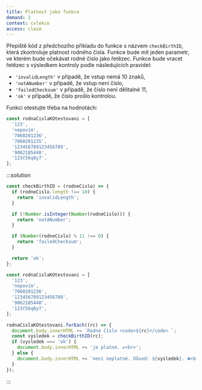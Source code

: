 ```yaml
---
title: Platnost jako funkce
demand: 2
context: cvlekce
access: claim
---
```


Přepiště kód z předchozího příkladu do funkce s názvem `checkBirthID`, která zkontroluje platnost rodného čísla. Funkce bude mít jeden parametr, ve kterém bude očekávat rodné číslo jako řetězec. Funkce bude vracet řetězec s výsledkem kontroly podle následujících pravidel:

- `'invalidLength'` v případě, že vstup nemá 10 znaků,
- `'notANumber'` v případě, že vstup není číslo,
- `'failedChecksum'` v případě, že číslo není dělitalné 11,
- `'ok'` v případě, že číslo prošlo kontrolou.

Funkci otestujte třeba na hodnotách:

```js
const rodnaCislaKOtestovani = [
  '123',
  'nepovím',
  '7060201236',
  '7060201235',
  '123456789123456789',
  '9062185440',
  '123č56q8y7',
];
```

:::solution

```js
const checkBirthID = (rodneCislo) => {
  if (rodneCislo.length !== 10) {
    return 'invalidLength';
  }

  if (!Number.isInteger(Number(rodneCislo))) {
    return 'notANumber';
  }

  if (Number(rodneCislo) % 11 !== 0) {
    return 'failedChecksum';
  }

  return 'ok';
};

const rodnaCislaKOtestovani = [
  '123',
  'nepovím',
  '7060201236',
  '123456789123456789',
  '9062185440',
  '123č56q8y7',
];

rodnaCislaKOtestovani.forEach((rc) => {
  document.body.innerHTML += `Rodné číslo <code>${rc}</code> `;
  const vysledek = checkBirthID(rc);
  if (vysledek === 'ok') {
    document.body.innerHTML += 'je platné. ✔️<br>';
  } else {
    document.body.innerHTML += `není neplatné. Důvod: ${vysledek}. ❌<br>`;
  }
});
```

:::
